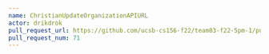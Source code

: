 ```yaml
---
name: ChristianUpdateOrganizationAPIURL
actor: drikdrok
pull_request_url: https://github.com/ucsb-cs156-f22/team03-f22-5pm-1/pull/71
pull_request_num: 71
---
```

